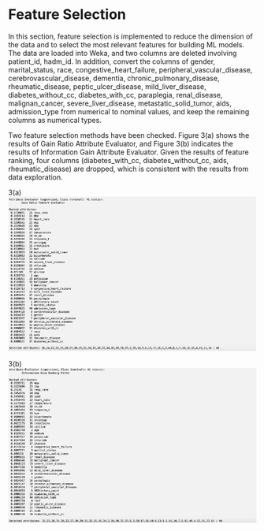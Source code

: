 # Feature Selection

In this section, feature selection is implemented to reduce the dimension of the data and to select the most relevant features for building ML models. The data are loaded into Weka, and two columns are deleted involving patient_id, hadm_id. In addition, convert the columns of gender, marital_status, race, congestive_heart_failure, peripheral_vascular_disease, cerebrovascular_disease, dementia, chronic_pulmonary_disease, rheumatic_disease, peptic_ulcer_disease, mild_liver_disease, diabetes_without_cc, diabetes_with_cc, paraplegia, renal_disease, malignan_cancer, severe_liver_disease, metastatic_solid_tumor, aids, admission_type from numerical to nominal values, and keep the remaining columns as numerical types.
 
Two feature selection methods have been checked. Figure 3(a) shows the results of Gain Ratio Attribute Evaluator, and Figure 3(b) indicates the results of Information Gain Attribute Evaluator.  Given the results of feature ranking, four columns (diabetes_with_cc, diabetes_without_cc, aids, rheumatic_disease) are dropped, which is consistent with the results from data exploration.

3(a)
![image](https://github.com/Xiaoqing15/Predicting-Patients-Mortality-with-Acute-Myocardial-Infarction-within-90-Days/blob/650ae501d11e3e924e55faf8ab52469326faf9da/Gain%20Ratio%20Attribute%20Evaluator.png)

3(b)
![image](https://github.com/Xiaoqing15/Predicting-Patients-Mortality-with-Acute-Myocardial-Infarction-within-90-Days/blob/650ae501d11e3e924e55faf8ab52469326faf9da/Information%20Gain%20Attribute%20Evaluator.png)
